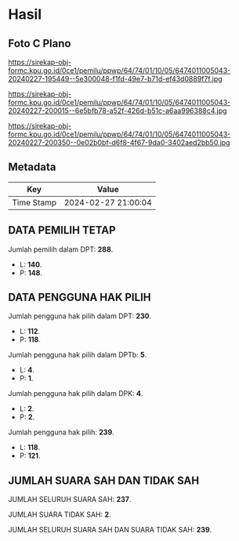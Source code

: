 # Hasil

## Foto C Plano

https://sirekap-obj-formc.kpu.go.id/0ce1/pemilu/ppwp/64/74/01/10/05/6474011005043-20240227-195449--5e300048-f1fd-49e7-b71d-ef43d0889f7f.jpg

https://sirekap-obj-formc.kpu.go.id/0ce1/pemilu/ppwp/64/74/01/10/05/6474011005043-20240227-200015--6e5bfb78-a52f-426d-b51c-a6aa996388c4.jpg

https://sirekap-obj-formc.kpu.go.id/0ce1/pemilu/ppwp/64/74/01/10/05/6474011005043-20240227-200350--0e02b0bf-d6f8-4f67-9da0-3402aed2bb50.jpg


## Metadata

| Key        | Value               |
| ---------- | ------------------- |
| Time Stamp | 2024-02-27 21:00:04 |


## DATA PEMILIH TETAP

Jumlah pemilih dalam DPT: **288**.
 * L: **140**.
 * P: **148**.

## DATA PENGGUNA HAK PILIH

Jumlah pengguna hak pilih dalam DPT: **230**.
 * L: **112**.
 * P: **118**.

Jumlah pengguna hak pilih dalam DPTb: **5**.
 * L: **4**.
 * P: **1**.

Jumlah pengguna hak pilih dalam DPK: **4**.
 * L: **2**.
 * P: **2**.

Jumlah pengguna hak pilih: **239**.
 * L: **118**.
 * P: **121**.

## JUMLAH SUARA SAH DAN TIDAK SAH

JUMLAH SELURUH SUARA SAH: **237**.

JUMLAH SUARA TIDAK SAH: **2**.

JUMLAH SELURUH SUARA SAH DAN SUARA TIDAK SAH: **239**.


